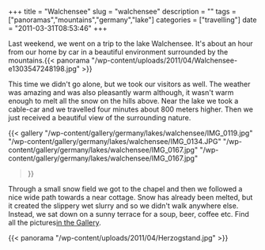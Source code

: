 +++
title = "Walchensee"
slug = "walchensee"
description = ""
tags = ["panoramas","mountains","germany","lake"]
categories = ["travelling"]
date = "2011-03-31T08:53:46"
+++

Last weekend, we went on a trip to the lake Walchensee. It's about an hour from our home by car in a
beautiful environment surrounded by the mountains.{{< panorama "/wp-content/uploads/2011/04/Walchensee-e1303547248198.jpg"  >}}

This time we didn't go alone, but we took our visitors as well. The weather was amazing and was also
pleasantly warm although, it wasn't warm enough to melt all the snow on the hills above. Near the
lake we took a cable-car and we travelled four minutes about 800 meters higher. Then we just
received a beautiful view of the surrounding nature.

{{< gallery
    "/wp-content/gallery/germany/lakes/walchensee/IMG_0119.jpg"
    "/wp-content/gallery/germany/lakes/walchensee/IMG_0134.JPG"
    "/wp-content/gallery/germany/lakes/walchensee/IMG_0167.jpg"
    "/wp-content/gallery/germany/lakes/walchensee/IMG_0167.jpg"
>}}

 
 
 
 
 
Through a small snow field we got to the chapel and then we followed a nice wide path towards a near
cottage. Snow has already been melted, but it created the slippery wet slurry and so we didn't walk
anywhere else. Instead, we sat down on a sunny terrace for a soup, beer, coffee etc. Find all the
pictures<a title="Walchensee" href="../gallery/germany/walchensee/" target="_blank">in the
Gallery</a>.

{{< panorama "/wp-content/uploads/2011/04/Herzogstand.jpg"  >}}
